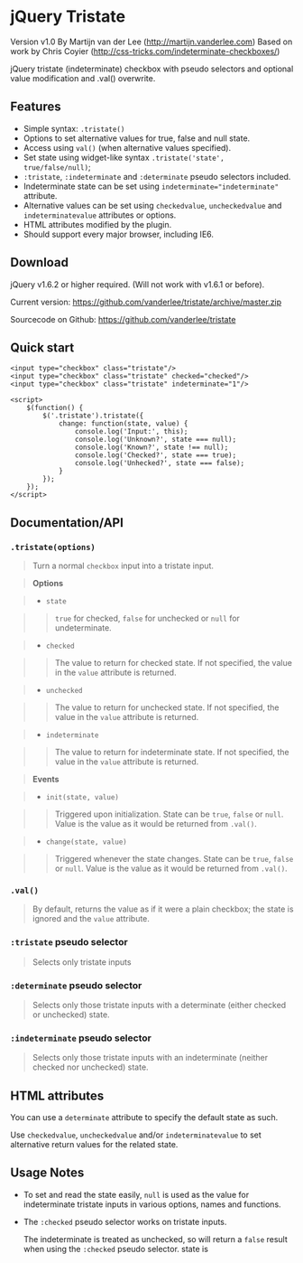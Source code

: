 jQuery Tristate
===============
Version v1.0
By Martijn van der Lee (http://martijn.vanderlee.com)
Based on work by Chris Coyier (http://css-tricks.com/indeterminate-checkboxes/)

jQuery tristate (indeterminate) checkbox with pseudo selectors and optional
value modification and .val() overwrite.

Features
--------
-	Simple syntax: `.tristate()`
-	Options to set alternative values for true, false and null state.
-	Access using `val()` (when alternative values specified).
-	Set state using widget-like syntax `.tristate('state', true/false/null)`;
-	`:tristate`, `:indeterminate` and `:determinate` pseudo selectors included.
-	Indeterminate state can be set using `indeterminate="indeterminate"`
	attribute.
-	Alternative values can be set using `checkedvalue`, `uncheckedvalue` and
	`indeterminatevalue` attributes or options.
-	HTML attributes modified by the plugin.
-	Should support every major browser, including IE6.

Download
--------
jQuery v1.6.2 or higher required. (Will not work with v1.6.1 or before).

Current version: https://github.com/vanderlee/tristate/archive/master.zip

Sourcecode on Github: https://github.com/vanderlee/tristate

Quick start
-----------
	<input type="checkbox" class="tristate"/>
	<input type="checkbox" class="tristate" checked="checked"/>
	<input type="checkbox" class="tristate" indeterminate="1"/>

	<script>
		$(function() {
			$('.tristate').tristate({
				change: function(state, value) {
					console.log('Input:', this);
					console.log('Unknown?', state === null);
					console.log('Known?', state !== null);
					console.log('Checked?', state === true);
					console.log('Unhecked?', state === false);
				}
			});
		});
	</script>

Documentation/API
-----------------
### `.tristate(options)`
>	Turn a normal `checkbox` input into a tristate input.

>	**Options**

> -	`state`

> >	`true` for checked, `false` for unchecked or `null` for undeterminate.

> -	`checked`

> >	The value to return for checked state. If not specified, the value in the
	`value` attribute is returned.

> -	`unchecked`

> >	The value to return for unchecked state. If not specified, the value in the
	`value` attribute is returned.

> -	`indeterminate`

> >	The value to return for indeterminate state. If not specified, the value in
	the	`value` attribute is returned.


>	**Events**

> -	`init(state, value)`

> > Triggered upon initialization.
	State can be `true`, `false` or `null`. Value is the value as it would be
	returned from `.val()`.

> -	`change(state, value)`

> > Triggered whenever the state changes.
	State can be `true`, `false` or `null`. Value is the value as it would be
	returned from `.val()`.

###	`.val()`
>	By default, returns the value as if it were a plain checkbox; the state is
	ignored and the `value` attribute.

###	`:tristate` pseudo selector
>	Selects only tristate inputs

### `:determinate` pseudo selector
>	Selects only those tristate inputs with a determinate (either checked or
	unchecked) state.

###	`:indeterminate` pseudo selector
>	Selects only those tristate inputs with an indeterminate (neither checked
	nor unchecked) state.

HTML attributes
---------------
You can use a `determinate` attribute to specify the default state as such.

Use `checkedvalue`, `uncheckedvalue` and/or `indeterminatevalue` to set
alternative return values for the related state.

Usage Notes
-----------
-	To set and read the state easily, `null` is used as the value for
	indeterminate tristate inputs in various options, names and functions.

-	The `:checked` pseudo selector works on tristate inputs.

	The indeterminate is treated as unchecked, so will return a `false` result
	when using the `:checked` pseudo selector.
	state is